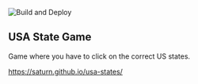 ![Build and Deploy](https://github.com/Saturn/usa-states/workflows/Build%20and%20Deploy/badge.svg?branch=master)

## USA State Game

Game where you have to click on the correct US states.

https://saturn.github.io/usa-states/
